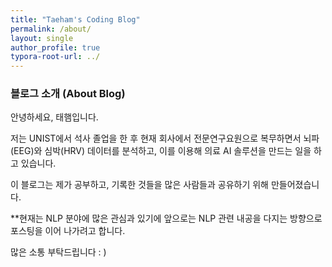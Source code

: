 ```yaml
---
title: "Taeham's Coding Blog"
permalink: /about/
layout: single
author_profile: true
typora-root-url: ../
---
```





### **블로그 소개 (About Blog)**  



안녕하세요, 태햄입니다.    

저는 UNIST에서 석사 졸업을 한 후 현재 회사에서 전문연구요원으로 복무하면서 뇌파(EEG)와 심박(HRV) 데이터를 분석하고, 이를 이용해 의료 AI 솔루션을 만드는 일을 하고 있습니다.  

이 블로그는 제가 공부하고, 기록한 것들을 많은 사람들과 공유하기 위해 만들어졌습니다.  

**현재는 NLP 분야에 많은 관심과 있기에 앞으로는 NLP 관련 내공을 다지는 방향으로 포스팅을 이어 나가려고 합니다.

많은 소통 부탁드립니다 : )

